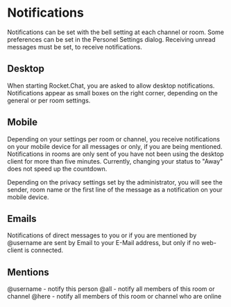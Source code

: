 # Notifications

Notifications can be set with the bell setting at each channel or room. Some preferences can be set in the Personel Settings dialog. Receiving unread messages must be set, to receive notifications.

## Desktop

When starting Rocket.Chat, you are asked to allow desktop notifications. Notifications appear as small boxes on the right corner, depending on the general or per room settings.

## Mobile

Depending on your settings per room or channel, you receive notifications on your mobile device for all messages or only, if you are being mentioned. Notifications in rooms are only sent of you have not been using the desktop client for more than five minutes. Currently, changing your status to "Away" does not speed up the countdown.

Depending on the privacy settings set by the administrator, you will see the sender, room name or the first line of the message as a notification on your mobile device.

## Emails

Notifications of direct messages to you or if you are mentioned by @username are sent by Email to your E-Mail address, but only if no web-client is connected.

## Mentions

@username - notify this person
@all - notify all members of this room or channel
@here - notify all members of this room or channel who are online